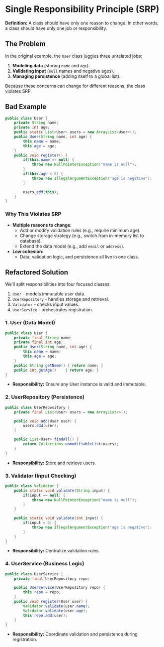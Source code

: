 # Single Responsibility Principle (SRP)

**Definition:** A class should have only one reason to change. In other words, a class should have only one job or responsibility.

## The Problem

In the original example, the `User` class juggles three unrelated jobs:

1. **Modeling data** (storing `name` and `age`).
2. **Validating input** (`null` names and negative ages).
3. **Managing persistence** (adding itself to a global list).

Because these concerns can change for different reasons, the class violates SRP.

## Bad Example

```java
public class User {
    private String name;
    private int age;
    public static List<User> users = new ArrayList<User>();
    public User(String name, int age) {
        this.name = name;
        this.age = age;
    }
    public void register() {
        if(this.name == null) {
            throw new NullPointerException("name is null");
        }
        if(this.age < 0) {
            throw new IllegalArgumentException("age is negative");
        }

        users.add(this);
    }
}
```

### Why This Violates SRP

- **Multiple reasons to change:**
    - Add or modify validation rules (e.g., require minimum age).
    - Change storage strategy (e.g., switch from in-memory list to database).
    - Extend the data model (e.g., add `email` or `address`).
- **Low cohesion:**
    - Data, validation logic, and persistence all live in one class.

## Refactored Solution

We’ll split responsibilities into four focused classes:

1. `User` - models immutable user data.
2. `UserRepository` - handles storage and retrieval.
3. `Validator` - checks input values.
4. `UserService` - orchestrates registration.

### 1. User (Data Model)

```java
public class User {
    private final String name;
    private final int age;
    public User(String name, int age) {
        this.name = name;
        this.age = age;
    }
    public String getName() { return name; }
    public int getAge()    { return age; }
}
```

- **Responsibility:** Ensure any User instance is valid and immutable.

### 2. UserRepository (Persistence)

```java
public class UserRepository {
    private final List<User> users = new ArrayList<>();

    public void add(User user) {
        users.add(user);
    }

    public List<User> findAll() {
        return Collections.unmodifiableList(users);
    }
}
```

- **Responsibility:** Store and retrieve users.

### 3. Validator (Input Checking)

```java
public class Validator {
    public static void validate(String input) {
        if(input == null) {
            throw new NullPointerException("name is null");
        }
    }

    public static void validate(int input) {
        if(input < 0) {
            throw new IllegalArgumentException("age is negative");
        }
    }
}
```

- **Responsibility:** Centralize validation rules.

### 4. UserService (Business Logic)

```java
public class UserService {
    private final UserRepository repo;

    public UserService(UserRepository repo) {
        this.repo = repo;
    }
    public void register(User user) {
        Validator.validate(user.name);
        Validator.validate(user.age);
        this.repo.add(user);
    }
}
```

- **Responsibility:** Coordinate validation and persistence during registration.
